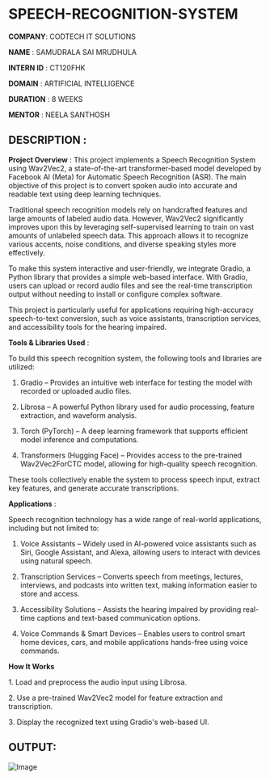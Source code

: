 # SPEECH-RECOGNITION-SYSTEM

**COMPANY**: CODTECH IT SOLUTIONS

**NAME** : SAMUDRALA SAI MRUDHULA

**INTERN ID** : CT120FHK

**DOMAIN** : ARTIFICIAL INTELLIGENCE

**DURATION** : 8 WEEKS

**MENTOR** : NEELA SANTHOSH 


## DESCRIPTION :

**Project Overview** :
This project implements a Speech Recognition System using Wav2Vec2, a state-of-the-art transformer-based model developed by Facebook AI (Meta) for Automatic Speech Recognition (ASR). The main objective of this project is to convert spoken audio into accurate and readable text using deep learning techniques.

Traditional speech recognition models rely on handcrafted features and large amounts of labeled audio data. However, Wav2Vec2 significantly improves upon this by leveraging self-supervised learning to train on vast amounts of unlabeled speech data. This approach allows it to recognize various accents, noise conditions, and diverse speaking styles more effectively.

To make this system interactive and user-friendly, we integrate Gradio, a Python library that provides a simple web-based interface. With Gradio, users can upload or record audio files and see the real-time transcription output without needing to install or configure complex software.

This project is particularly useful for applications requiring high-accuracy speech-to-text conversion, such as voice assistants, transcription services, and accessibility tools for the hearing impaired.

**Tools & Libraries Used** :

To build this speech recognition system, the following tools and libraries are utilized:

1. Gradio – Provides an intuitive web interface for testing the model with recorded or uploaded audio files.
  
2. Librosa – A powerful Python library used for audio processing, feature extraction, and waveform analysis.
   
3. Torch (PyTorch) – A deep learning framework that supports efficient model inference and computations.

4. Transformers (Hugging Face) – Provides access to the pre-trained Wav2Vec2ForCTC model, allowing for high-quality speech recognition.

These tools collectively enable the system to process speech input, extract key features, and generate accurate transcriptions.

**Applications** :

Speech recognition technology has a wide range of real-world applications, including but not limited to:

1. Voice Assistants – Widely used in AI-powered voice assistants such as Siri, Google Assistant, and Alexa, allowing users to interact with devices using natural speech.

2. Transcription Services – Converts speech from meetings, lectures, interviews, and podcasts into written text, making information easier to store and access.

3. Accessibility Solutions – Assists the hearing impaired by providing real-time captions and text-based communication options.

4. Voice Commands & Smart Devices – Enables users to control smart home devices, cars, and mobile applications hands-free using voice commands.

**How It Works**

1️. Load and preprocess the audio input using Librosa.

2️. Use a pre-trained Wav2Vec2 model for feature extraction and transcription.

3️. Display the recognized text using Gradio's web-based UI.

## OUTPUT:

![Image](https://github.com/user-attachments/assets/2063f9dc-eec4-4b1d-84ca-0a4071172ad4)
